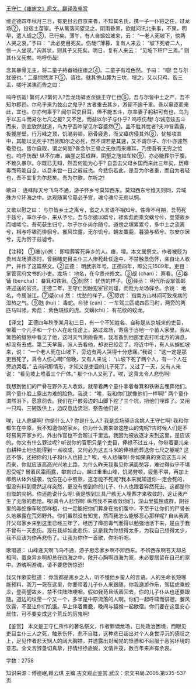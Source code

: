 [王守仁《瘗旅文》原文、翻译及鉴赏](https://www.vrrw.net/wx/14193.html)

维正德四年秋月三日，有吏目云自京来者，不知其名氏，携一子一仆将之任，过龙场②，投宿土苗家。予从篱落间望见之，阴雨昏黑，欲就问讯北来事，不果。明早，遣人觇之③，已行矣。薄午，有人自蜈蚣坡来，云： “一老人死坡下，傍两人哭之哀。”予曰： “此必吏目死矣。伤哉!”薄暮，复有人来云： “坡下死者二人，傍一人坐叹。”询其状，则其子又死矣。明日，复有人来云： “见坡下积尸三焉。” 则其仆又死矣。呜呼伤哉!

念其暴骨无主，将二童子持畚锸往瘗之④。二童子有难色然。予曰： “噫! 吾与尔犹彼也。” 二童悯然涕下⑤，请往。就其傍山麓为三坎，埋之。又以只鸡、饭三盂，嗟吁涕洟而告之曰：

呜呼伤哉! 繄何人?繄何人?吾龙场驿丞余姚王守仁也⑥。吾与尔皆中土之产，吾不知尔郡邑。尔乌乎来为兹山之鬼乎? 古者重去其乡，游宦不逾千里。吾以窜逐而来此，宜也。尔亦何辜乎? 闻尔官吏目耳，俸不能五斗，尔率妻子躬耕可有也，乌为乎以五斗而易尔七尺之躯? 又不足，而益以尔子与仆乎? 呜呼伤哉! 尔诚恋兹五斗而来，则宜欣然就道，乌为乎吾昨望见尔容蹙然⑦，盖不胜其忧者?夫冲冒霜露，扳援崖壁，行万峰之顶，饥渴劳顿，筋骨疲惫，而又瘴疠侵其外⑧，忧郁攻其中，其能以无死乎?吾固知尔之必死，然不谓若是其速，又不谓尔子、尔仆亦遽然奄忽也。皆尔自取，谓之何哉?吾念尔三骨之无依而来瘗耳，乃使吾有无穷之怆也。呜呼伤哉! 纵不尔瘗，幽崖之狐成群，阴壑之虺如车轮⑨，亦必能葬尔于腹，不致久暴尔。尔既已无知，然吾何能为心乎? 自吾去父母乡国而来此三年矣，历瘴毒而苟能自全，以吾未尝一日之戚戚也。今悲伤若此，是吾为尔者重，而自为者轻也，吾不宜复为尔悲矣。吾为尔歌，尔听之!

歌曰： 连峰际天兮飞鸟不通，游子怀乡兮莫知西东。莫知西东兮维天则同，异域殊方兮环海之中。达观随寓兮莫必予宫，魂兮魂兮无悲以恫。

又歌以慰之曰： 与尔皆乡土之离兮，蛮之人言语不相知兮。性命不可期，吾苟死于兹兮，率尔子仆，来从予兮。吾与尔遨以嬉兮，骖紫彪而乘文螭兮⑩，登望故乡而嘘唏兮。吾苟获生归兮，尔子尔仆尚尔随兮。道傍之塚累累兮，多中土之流离兮，相与呼啸而徘徊兮。餐风饮露，无尔饥兮。朝友麋鹿，暮猿与栖兮。尔安尔居兮，无为厉于兹墟兮。



【注释】 ①瘗(yi)旅： 即埋葬客死异乡的人。瘗，埋。本文属祭文。作者被贬为贵州龙场驿丞时，曾目睹吏目主仆三人惨死赴任途中，不禁触景伤怀，亲自让人收尸，并作了这篇祭文。②正德： 明武宗年号。正德四年，即公元1509年。吏目： 掌管官府文书的小吏。龙场： 地名，在今贵州修文。③觇 (chan)： 察看。④畚锸 (bencha)： 畚箕和铁锹。⑤悯然： 忧伤的样子。⑥驿丞： 明代所设掌管邮递迎送的官员。正德二年，王守仁因触犯宦官刘瑾，而贬为龙场驿丞。余姚： 地名，今属浙江。⑦蹙(cu) 然： 忧愁的样子。⑧瘴疠： 指南方山林间可致疾病的湿热之气。⑨虺 (hui)： 毒蛇。⑩骖 (can)： 一车驾三匹或四匹马时，两旁的两匹马叫骖。紫彪： 紫色斑纹的虎。文螭(chi)： 有花纹的蛟龙。

【译文】 正德四年秋季某月初三日，有一个不知姓名、自称是从京城来的吏目，带着一个儿子和一个仆人在赴任途上，路过龙场，寄宿于当地一个苗人家里。我从篱笆的缝隙中看见了他，这时天气阴雨昏黑，我准备到他那里去打听北方的消息，却没有去成。第二天早晨，派人去看他，却说已经走了。将近中午，有人从蜈蚣坡来，说： “一个老人死在山坡下，旁边有两人哭得十分悲痛。”我说： “这一定是那吏目死了，真令人伤心啊!”傍晚，又有人来说： “山坡下死了两个人，有一个人在旁边哭着。” 去询问那情形，才知又是吏目的儿子死了。又过了一天，又有人来说： “看见坡上堆着三个尸体。” 那个仆人又死了。唉，这真太令人悲伤啊!

我想到他们的尸骨在野外无人收敛，就带着两个童仆拿着畚箕和铁锹去埋葬他们。两个童仆脸上露出为难的脸色。我说： “唉，我和你们就像他们一样啊!” 两个童仆潸然泪下，愿意前去。我们在尸骸旁边的山脚下挖了三个坑，把他们埋葬了。又用一只鸡、三碗饭供上，边叹息边流泪，祭告他们说：

唉，让人悲痛啊! 你是什么人? 你是什么人? 我是龙场驿丞余姚人王守仁啊! 我和你都生在中原，我不知道你的家乡。你为什么要来做这座山的鬼呢?古时候人们是不轻易离开家乡的，外出作官也不会超过千里远。我因为被放逐才来到这里，是应该的。你又有什么罪过呢? 听说你的官职只是个吏目，俸禄不过五斗，你带着妻儿亲自耕种土地也能得到一点收成，又何必为这五斗米的俸禄而葬送你七尺之躯呢? 这还不够，还把你的儿子和仆人也搭上? 唉，令人悲痛啊! 你如果真的贪恋这五斗米而来，你就应该高高兴兴地上路，为什么昨天我看见你满面愁容，难过得似乎不堪忍受呢? 冒着风霜雨露，攀岩过山，越过重重山峰，饥渴劳顿，疲惫不堪，再加上瘴疠从体外侵袭，忧伤在心中煎熬，这怎能不死呢?我本来就知道你一定会死的，但没有料到竟然这样突然，更没有想到你的儿子、仆人也跟着猝然死去。这都是你自取的灾祸，你还能说什么呢! 我是想到三具尸骸无人埋葬才来收敛的，这让我产生了无限的悲怆。唉!真令人悲伤啊! 纵然我不来收敛你们，深山里狐狸成群，阴谷里的毒蛇像车轮那样粗，也一定能把你们葬身在他们腹中，不至于让你们的尸骨长久地暴露在荒郊野外。你们虽然没有知觉，然而我怎么能够忍心那样呢? 自从我离开父母家乡来到这里已经三年了，经历了瘴疠毒气而得以勉强地活下来，是由于我不曾有一天悲伤。现在我却如此悲伤，这是我为你想得太多，为我自己想得太少，我不应该为你再悲伤了。让我为你作一首歌，你听听吧。

歌唱道： 山峰连天啊飞鸟不通，游子思念家乡啊不辨西东。不辨西东啊苍天却总相同，置身异乡啊却总在四海之中。敞开心胸啊四海为家，未必要居留在自己的家中。游魂啊游魂，请不要悲伤惊恐!

我又作歌安慰道： 你我都是离乡之人，听不懂他乡蛮人的言语。人的生命长短哪能预料，我万一死在这里，你要带着儿子仆人来跟随。你我遨游作乐，驾猛虎乘蛟龙，登高望故乡，禁不住阵阵哽咽。假如我苟且活着回去，你的儿子仆从也还要跟随。道边的坟茔一个又一个，多半是中原流落的人啊。你们一起呼啸而徘徊，餐风饮露，不至让你们饥饿。早上伴着麋鹿，晚间与猿猴一起歇宿。你们要在这里安心居住，可不要变成这个荒丘的厉鬼啊!

【鉴赏】 本文是王守仁所作的著名祭文，作者罪谪龙场，已处政治困境，而眼见吏目主仆三人之死，触景伤怀，悲不自胜，这种悲已超出对个人身世浮沉的感叹之上，足见作者悲天悯人的阔大胸襟，并透露出对阉党的愤懑和不屈服于恶劣环境的意志。全文言辞恳切真挚，抒情纡徐委婉，文情并茂，数百年来声有余哀。

字数：2758

知识来源：傅德岷,赖云琪 主编.古文观止鉴赏.武汉：崇文书局.2005.第535-537页.


